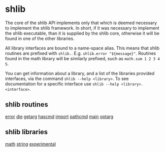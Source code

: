 # shlib #

The core of the shlib API implements only that which is deemed necessary to
implement the shlib framework. In short, if it was necessary to implement the
shlib executable, than it is supplied by the shlib core, otherwise it will be
found in one of the other libraries.

All library interfaces are bound to a name-space alias.  This means that shlib
routines are prefixed with `shlib.`.  E.g. `shlib.error "${message}"`.
Routines found in the math library will be similarly prefixed, such as
`math.sum 1 2 3 4 5`.

You can get information about a library, and a list of the libraries provided
interfaces, via the command `shlib --help <library>`.  To see documentation for
a specific interface use `shlib --help <library>.<interface>`.

## shlib routines ##

 [error] [die] [getarg] [hascmd] [import] [pathcmd] [main] [optarg]

## shlib libraries ##

 [math] [string] [experimental]

[error]: error.md
[die]: die.md
[getarg]: getarg.md
[hascmd]: hascmd.md
[import]: import.md
[pathcmd]: pathcmd.md
[main]: main.md
[optarg]: optarg.md
[math]: ../math/__index__.md
[string]: ../string/__index__.md
[experimental]: ../experimental/__index__.md
